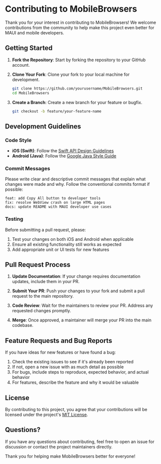 # Contributing to MobileBrowsers

Thank you for your interest in contributing to MobileBrowsers! We welcome contributions from the community to help make this project even better for MAUI and mobile developers.

## Getting Started

1. **Fork the Repository**: Start by forking the repository to your GitHub account.

2. **Clone Your Fork**: Clone your fork to your local machine for development.
   ```bash
   git clone https://github.com/yourusername/MobileBrowsers.git
   cd MobileBrowsers
   ```

3. **Create a Branch**: Create a new branch for your feature or bugfix.
   ```bash
   git checkout -b feature/your-feature-name
   ```

## Development Guidelines

### Code Style

- **iOS (Swift)**: Follow the [Swift API Design Guidelines](https://swift.org/documentation/api-design-guidelines/)
- **Android (Java)**: Follow the [Google Java Style Guide](https://google.github.io/styleguide/javaguide.html)

### Commit Messages

Please write clear and descriptive commit messages that explain what changes were made and why. Follow the conventional commits format if possible:

```
feat: add Copy All button to developer tools
fix: resolve WebView crash on large HTML pages
docs: update README with MAUI developer use cases
```

### Testing

Before submitting a pull request, please:

1. Test your changes on both iOS and Android when applicable
2. Ensure all existing functionality still works as expected
3. Add appropriate unit or UI tests for new features

## Pull Request Process

1. **Update Documentation**: If your change requires documentation updates, include them in your PR.

2. **Submit Your PR**: Push your changes to your fork and submit a pull request to the main repository.

3. **Code Review**: Wait for the maintainers to review your PR. Address any requested changes promptly.

4. **Merge**: Once approved, a maintainer will merge your PR into the main codebase.

## Feature Requests and Bug Reports

If you have ideas for new features or have found a bug:

1. Check the existing issues to see if it's already been reported
2. If not, open a new issue with as much detail as possible
3. For bugs, include steps to reproduce, expected behavior, and actual behavior
4. For features, describe the feature and why it would be valuable

## License

By contributing to this project, you agree that your contributions will be licensed under the project's [MIT License](./LICENSE).

## Questions?

If you have any questions about contributing, feel free to open an issue for discussion or contact the project maintainers directly.

Thank you for helping make MobileBrowsers better for everyone!
